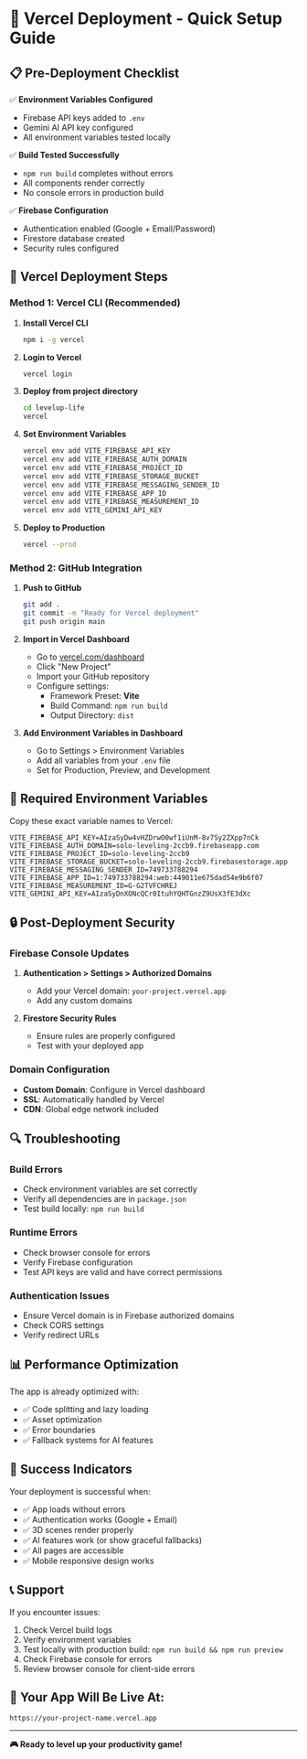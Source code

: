 # 🚀 Vercel Deployment - Quick Setup Guide

## 📋 Pre-Deployment Checklist

✅ **Environment Variables Configured**
- Firebase API keys added to `.env`
- Gemini AI API key configured
- All environment variables tested locally

✅ **Build Tested Successfully**
- `npm run build` completes without errors
- All components render correctly
- No console errors in production build

✅ **Firebase Configuration**
- Authentication enabled (Google + Email/Password)
- Firestore database created
- Security rules configured

## 🚀 Vercel Deployment Steps

### Method 1: Vercel CLI (Recommended)

1. **Install Vercel CLI**
   ```bash
   npm i -g vercel
   ```

2. **Login to Vercel**
   ```bash
   vercel login
   ```

3. **Deploy from project directory**
   ```bash
   cd levelup-life
   vercel
   ```

4. **Set Environment Variables**
   ```bash
   vercel env add VITE_FIREBASE_API_KEY
   vercel env add VITE_FIREBASE_AUTH_DOMAIN
   vercel env add VITE_FIREBASE_PROJECT_ID
   vercel env add VITE_FIREBASE_STORAGE_BUCKET
   vercel env add VITE_FIREBASE_MESSAGING_SENDER_ID
   vercel env add VITE_FIREBASE_APP_ID
   vercel env add VITE_FIREBASE_MEASUREMENT_ID
   vercel env add VITE_GEMINI_API_KEY
   ```

5. **Deploy to Production**
   ```bash
   vercel --prod
   ```

### Method 2: GitHub Integration

1. **Push to GitHub**
   ```bash
   git add .
   git commit -m "Ready for Vercel deployment"
   git push origin main
   ```

2. **Import in Vercel Dashboard**
   - Go to [vercel.com/dashboard](https://vercel.com/dashboard)
   - Click "New Project"
   - Import your GitHub repository
   - Configure settings:
     - Framework Preset: **Vite**
     - Build Command: `npm run build`
     - Output Directory: `dist`

3. **Add Environment Variables in Dashboard**
   - Go to Settings > Environment Variables
   - Add all variables from your `.env` file
   - Set for Production, Preview, and Development

## 🔧 Required Environment Variables

Copy these exact variable names to Vercel:

```
VITE_FIREBASE_API_KEY=AIzaSyDw4vHZDrwO0wf1iUnM-8v7Sy2ZXpp7nCk
VITE_FIREBASE_AUTH_DOMAIN=solo-leveling-2ccb9.firebaseapp.com
VITE_FIREBASE_PROJECT_ID=solo-leveling-2ccb9
VITE_FIREBASE_STORAGE_BUCKET=solo-leveling-2ccb9.firebasestorage.app
VITE_FIREBASE_MESSAGING_SENDER_ID=749733788294
VITE_FIREBASE_APP_ID=1:749733788294:web:449011e675dad54e9b6f07
VITE_FIREBASE_MEASUREMENT_ID=G-G2TVFCHREJ
VITE_GEMINI_API_KEY=AIzaSyDnXONcQCr0ItuhYQHTGnzZ9UsX3fE3dXc
```

## 🔒 Post-Deployment Security

### Firebase Console Updates
1. **Authentication > Settings > Authorized Domains**
   - Add your Vercel domain: `your-project.vercel.app`
   - Add any custom domains

2. **Firestore Security Rules**
   - Ensure rules are properly configured
   - Test with your deployed app

### Domain Configuration
- **Custom Domain**: Configure in Vercel dashboard
- **SSL**: Automatically handled by Vercel
- **CDN**: Global edge network included

## 🔍 Troubleshooting

### Build Errors
- Check environment variables are set correctly
- Verify all dependencies are in `package.json`
- Test build locally: `npm run build`

### Runtime Errors
- Check browser console for errors
- Verify Firebase configuration
- Test API keys are valid and have correct permissions

### Authentication Issues
- Ensure Vercel domain is in Firebase authorized domains
- Check CORS settings
- Verify redirect URLs

## 📊 Performance Optimization

The app is already optimized with:
- ✅ Code splitting and lazy loading
- ✅ Asset optimization
- ✅ Error boundaries
- ✅ Fallback systems for AI features

## 🎉 Success Indicators

Your deployment is successful when:
- ✅ App loads without errors
- ✅ Authentication works (Google + Email)
- ✅ 3D scenes render properly
- ✅ AI features work (or show graceful fallbacks)
- ✅ All pages are accessible
- ✅ Mobile responsive design works

## 📞 Support

If you encounter issues:
1. Check Vercel build logs
2. Verify environment variables
3. Test locally with production build: `npm run build && npm run preview`
4. Check Firebase console for errors
5. Review browser console for client-side errors

## 🌟 Your App Will Be Live At:
`https://your-project-name.vercel.app`

---

**🎮 Ready to level up your productivity game!**
